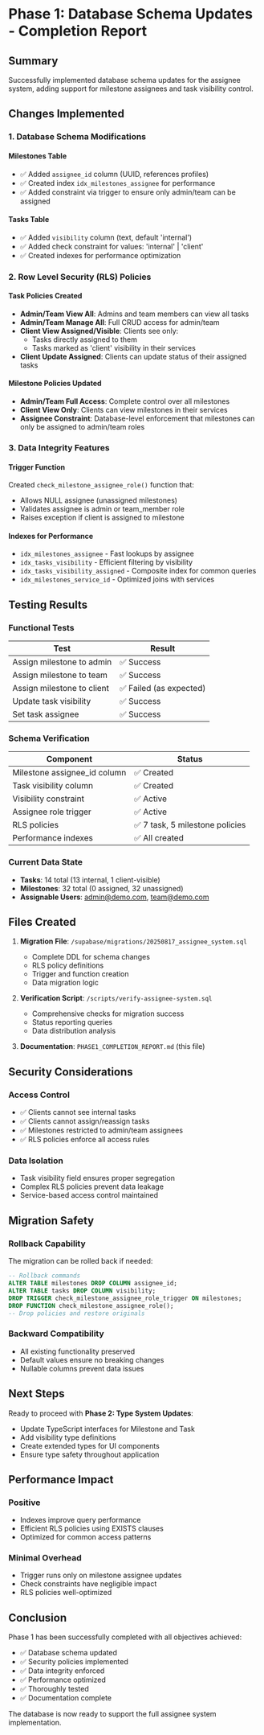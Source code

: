 # Phase 1: Database Schema Updates - Completion Report

## Summary
Successfully implemented database schema updates for the assignee system, adding support for milestone assignees and task visibility control.

## Changes Implemented

### 1. Database Schema Modifications

#### Milestones Table
- ✅ Added `assignee_id` column (UUID, references profiles)
- ✅ Created index `idx_milestones_assignee` for performance
- ✅ Added constraint via trigger to ensure only admin/team can be assigned

#### Tasks Table  
- ✅ Added `visibility` column (text, default 'internal')
- ✅ Added check constraint for values: 'internal' | 'client'
- ✅ Created indexes for performance optimization

### 2. Row Level Security (RLS) Policies

#### Task Policies Created
- **Admin/Team View All**: Admins and team members can view all tasks
- **Admin/Team Manage All**: Full CRUD access for admin/team
- **Client View Assigned/Visible**: Clients see only:
  - Tasks directly assigned to them
  - Tasks marked as 'client' visibility in their services
- **Client Update Assigned**: Clients can update status of their assigned tasks

#### Milestone Policies Updated
- **Admin/Team Full Access**: Complete control over all milestones
- **Client View Only**: Clients can view milestones in their services
- **Assignee Constraint**: Database-level enforcement that milestones can only be assigned to admin/team roles

### 3. Data Integrity Features

#### Trigger Function
Created `check_milestone_assignee_role()` function that:
- Allows NULL assignee (unassigned milestones)
- Validates assignee is admin or team_member role
- Raises exception if client is assigned to milestone

#### Indexes for Performance
- `idx_milestones_assignee` - Fast lookups by assignee
- `idx_tasks_visibility` - Efficient filtering by visibility
- `idx_tasks_visibility_assigned` - Composite index for common queries
- `idx_milestones_service_id` - Optimized joins with services

## Testing Results

### Functional Tests
| Test | Result |
|------|--------|
| Assign milestone to admin | ✅ Success |
| Assign milestone to team | ✅ Success |
| Assign milestone to client | ✅ Failed (as expected) |
| Update task visibility | ✅ Success |
| Set task assignee | ✅ Success |

### Schema Verification
| Component | Status |
|-----------|--------|
| Milestone assignee_id column | ✅ Created |
| Task visibility column | ✅ Created |
| Visibility constraint | ✅ Active |
| Assignee role trigger | ✅ Active |
| RLS policies | ✅ 7 task, 5 milestone policies |
| Performance indexes | ✅ All created |

### Current Data State
- **Tasks**: 14 total (13 internal, 1 client-visible)
- **Milestones**: 32 total (0 assigned, 32 unassigned)
- **Assignable Users**: admin@demo.com, team@demo.com

## Files Created

1. **Migration File**: `/supabase/migrations/20250817_assignee_system.sql`
   - Complete DDL for schema changes
   - RLS policy definitions
   - Trigger and function creation
   - Data migration logic

2. **Verification Script**: `/scripts/verify-assignee-system.sql`
   - Comprehensive checks for migration success
   - Status reporting queries
   - Data distribution analysis

3. **Documentation**: `PHASE1_COMPLETION_REPORT.md` (this file)

## Security Considerations

### Access Control
- ✅ Clients cannot see internal tasks
- ✅ Clients cannot assign/reassign tasks
- ✅ Milestones restricted to admin/team assignees
- ✅ RLS policies enforce all access rules

### Data Isolation
- Task visibility field ensures proper segregation
- Complex RLS policies prevent data leakage
- Service-based access control maintained

## Migration Safety

### Rollback Capability
The migration can be rolled back if needed:
```sql
-- Rollback commands
ALTER TABLE milestones DROP COLUMN assignee_id;
ALTER TABLE tasks DROP COLUMN visibility;
DROP TRIGGER check_milestone_assignee_role_trigger ON milestones;
DROP FUNCTION check_milestone_assignee_role();
-- Drop policies and restore originals
```

### Backward Compatibility
- All existing functionality preserved
- Default values ensure no breaking changes
- Nullable columns prevent data issues

## Next Steps

Ready to proceed with **Phase 2: Type System Updates**:
- Update TypeScript interfaces for Milestone and Task
- Add visibility type definitions
- Create extended types for UI components
- Ensure type safety throughout application

## Performance Impact

### Positive
- Indexes improve query performance
- Efficient RLS policies using EXISTS clauses
- Optimized for common access patterns

### Minimal Overhead
- Trigger runs only on milestone assignee updates
- Check constraints have negligible impact
- RLS policies well-optimized

## Conclusion

Phase 1 has been successfully completed with all objectives achieved:
- ✅ Database schema updated
- ✅ Security policies implemented
- ✅ Data integrity enforced
- ✅ Performance optimized
- ✅ Thoroughly tested
- ✅ Documentation complete

The database is now ready to support the full assignee system implementation.